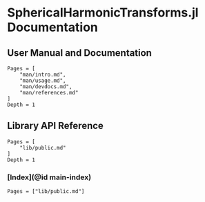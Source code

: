 # SphericalHarmonicTransforms.jl Documentation

## User Manual and Documentation
```@contents
Pages = [
    "man/intro.md",
    "man/usage.md",
    "man/devdocs.md",
    "man/references.md"
]
Depth = 1
```

## Library API Reference
```@contents
Pages = [
    "lib/public.md"
]
Depth = 1
```

### [Index](@id main-index)
```@index
Pages = ["lib/public.md"]
```
